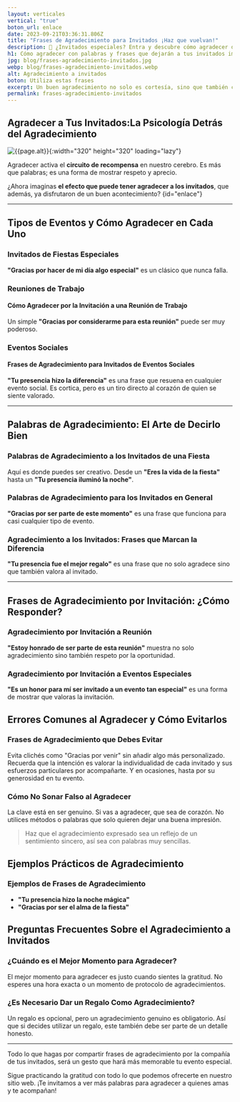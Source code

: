 ```yaml
---
layout: verticales
vertical: "true"
boton_url: enlace
date: 2023-09-21T03:36:31.806Z
title: "Frases de Agradecimiento para Invitados ¡Haz que vuelvan!"
description: 🎁 ¿Invitados especiales? Entra y descubre cómo agradecer de manera genuina y emotiva. 💌
h1: Cómo agradecer con palabras y frases que dejarán a tus invitados impresionados
jpg: blog/frases-agradecimiento-invitados.jpg
webp: blog/frases-agradecimiento-invitados.webp
alt: Agradecimiento a invitados
boton: Utiliza estas frases
excerpt: Un buen agradecimiento no solo es cortesía, sino que también crea **conexiones emocionales**. Cuando agradeces de manera genuina, estás construyendo una relación más allá del evento.
permalink: frases-agradecimiento-invitados
---
```

## Agradecer a Tus Invitados:La Psicología Detrás del Agradecimiento

![{{page.alt}}]({{site.baseurl}}/img/{{page.webp}} "{{page.alt}}"){:width="320" height="320" loading="lazy"}

Agradecer activa el **circuito de recompensa** en nuestro cerebro. Es más que palabras; es una forma de mostrar respeto y aprecio.

¿Ahora imaginas **el efecto que puede tener agradecer a los invitados**, que además, ya disfrutaron de un buen acontecimiento?
{id="enlace"}

----

## Tipos de Eventos y Cómo Agradecer en Cada Uno

### Invitados de Fiestas Especiales

**"Gracias por hacer de mi día algo especial"** es un clásico que nunca falla.

### Reuniones de Trabajo

#### Cómo Agradecer por la Invitación a una Reunión de Trabajo

Un simple **"Gracias por considerarme para esta reunión"** puede ser muy poderoso.

### Eventos Sociales

#### Frases de Agradecimiento para Invitados de Eventos Sociales

**"Tu presencia hizo la diferencia"** es una frase que resuena en cualquier evento social. Es cortica, pero es un tiro directo al corazón de quien se siente valorado.

----

## Palabras de Agradecimiento: El Arte de Decirlo Bien

### Palabras de Agradecimiento a los Invitados de una Fiesta

Aquí es donde puedes ser creativo. Desde un **"Eres la vida de la fiesta"** hasta un **"Tu presencia iluminó la noche"**.

### Palabras de Agradecimiento para los Invitados en General

**"Gracias por ser parte de este momento"** es una frase que funciona para casi cualquier tipo de evento.

### Agradecimiento a los Invitados: Frases que Marcan la Diferencia

**"Tu presencia fue el mejor regalo"** es una frase que no solo agradece sino que también valora al invitado.

----

## Frases de Agradecimiento por Invitación: ¿Cómo Responder?

### Agradecimiento por Invitación a Reunión

**"Estoy honrado de ser parte de esta reunión"** muestra no solo agradecimiento sino también respeto por la oportunidad.

### Agradecimiento por Invitación a Eventos Especiales

**"Es un honor para mí ser invitado a un evento tan especial"** es una forma de mostrar que valoras la invitación.

## Errores Comunes al Agradecer y Cómo Evitarlos

### Frases de Agradecimiento que Debes Evitar

Evita clichés como "Gracias por venir" sin añadir algo más personalizado. Recuerda que la intención es valorar la individualidad de cada invitado y sus esfuerzos particulares por acompañarte. Y en ocasiones, hasta por su generosidad en tu evento.

### Cómo No Sonar Falso al Agradecer

La clave está en ser genuino. Si vas a agradecer, que sea de corazón. No utilices métodos o palabras que solo quieren dejar una buena impresión.

>Haz que el agradecimiento expresado sea un reflejo de un sentimiento sincero, así sea con palabras muy sencillas.

## Ejemplos Prácticos de Agradecimiento

### Ejemplos de Frases de Agradecimiento

* **"Tu presencia hizo la noche mágica"**
* **"Gracias por ser el alma de la fiesta"**

## Preguntas Frecuentes Sobre el Agradecimiento a Invitados

### ¿Cuándo es el Mejor Momento para Agradecer?

El mejor momento para agradecer es justo cuando sientes la gratitud. No esperes una hora exacta o un momento de protocolo de agradecimientos.

### ¿Es Necesario Dar un Regalo Como Agradecimiento?

Un regalo es opcional, pero un agradecimiento genuino es obligatorio. Así que si decides utilizar un regalo, este también debe ser parte de un detalle honesto.

----

Todo lo que hagas por compartir frases de agradecimiento por la compañía de tus invitados, será un gesto que hará más memorable tu evento especial.

Sigue practicando la gratitud con todo lo que podemos ofrecerte en nuestro sitio web. ¡Te invitamos a ver más palabras para agradecer a quienes amas y te acompañan!
